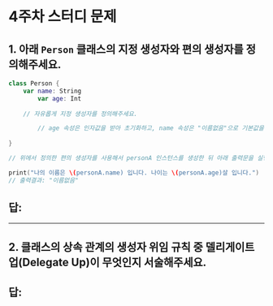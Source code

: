 # 4주차 스터디 문제

## 1. 아래 `Person` 클래스의 지정 생성자와 편의 생성자를 정의해주세요.

```swift
class Person {
    var name: String
		var age: Int
    
    // 자유롭게 지정 생성자를 정의해주세요.

		// age 속성은 인자값을 받아 초기화하고, name 속성은 "이름없음"으로 기본값을 초기화하는 편의 생성자를 정의해주세요.
		
}

// 위에서 정의한 편의 생성자를 사용해서 personA 인스턴스를 생성한 뒤 아래 출력문을 실행해주세요!

print("나의 이름은 \(personA.name) 입니다. 나이는 \(personA.age)살 입니다.") 
// 출력결과: "이름없음"
```

## 답:


---

## 2.  클래스의 상속 관계의 생성자 위임 규칙 중 델리게이트 업(Delegate Up)이 무엇인지 서술해주세요.

## 답:
